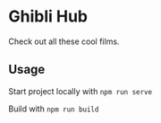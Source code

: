 # Ghibli Hub

Check out all these cool films.

## Usage

Start project locally with `npm run serve`

Build with `npm run build`